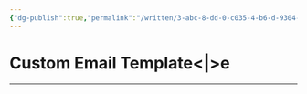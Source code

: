 ```yaml
---
{"dg-publish":true,"permalink":"/written/3-abc-8-dd-0-c035-4-b6-d-9304-6-d662887-abb-9/","dgHomeLink":true,"dgPassFrontmatter":false}
---
```


# Custom Email Template<|>e

---